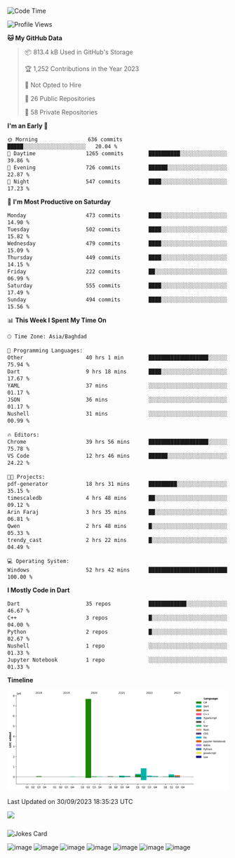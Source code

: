 <!--START_SECTION:waka-->
![Code Time](http://img.shields.io/badge/Code%20Time-75%20hrs%2048%20mins-blue)

![Profile Views](http://img.shields.io/badge/Profile%20Views-0-blue)

**🐱 My GitHub Data** 

> 📦 813.4 kB Used in GitHub's Storage 
 > 
> 🏆 1,252 Contributions in the Year 2023
 > 
> 🚫 Not Opted to Hire
 > 
> 📜 26 Public Repositories 
 > 
> 🔑 58 Private Repositories 
 > 
**I'm an Early 🐤** 

```text
🌞 Morning                636 commits         █████░░░░░░░░░░░░░░░░░░░░   20.04 % 
🌆 Daytime                1265 commits        ██████████░░░░░░░░░░░░░░░   39.86 % 
🌃 Evening                726 commits         ██████░░░░░░░░░░░░░░░░░░░   22.87 % 
🌙 Night                  547 commits         ████░░░░░░░░░░░░░░░░░░░░░   17.23 % 
```
📅 **I'm Most Productive on Saturday** 

```text
Monday                   473 commits         ████░░░░░░░░░░░░░░░░░░░░░   14.90 % 
Tuesday                  502 commits         ████░░░░░░░░░░░░░░░░░░░░░   15.82 % 
Wednesday                479 commits         ████░░░░░░░░░░░░░░░░░░░░░   15.09 % 
Thursday                 449 commits         ████░░░░░░░░░░░░░░░░░░░░░   14.15 % 
Friday                   222 commits         ██░░░░░░░░░░░░░░░░░░░░░░░   06.99 % 
Saturday                 555 commits         ████░░░░░░░░░░░░░░░░░░░░░   17.49 % 
Sunday                   494 commits         ████░░░░░░░░░░░░░░░░░░░░░   15.56 % 
```


📊 **This Week I Spent My Time On** 

```text
🕑︎ Time Zone: Asia/Baghdad

💬 Programming Languages: 
Other                    40 hrs 1 min        ███████████████████░░░░░░   75.94 % 
Dart                     9 hrs 18 mins       ████░░░░░░░░░░░░░░░░░░░░░   17.67 % 
YAML                     37 mins             ░░░░░░░░░░░░░░░░░░░░░░░░░   01.17 % 
JSON                     36 mins             ░░░░░░░░░░░░░░░░░░░░░░░░░   01.17 % 
Nushell                  31 mins             ░░░░░░░░░░░░░░░░░░░░░░░░░   00.99 % 

🔥 Editors: 
Chrome                   39 hrs 56 mins      ███████████████████░░░░░░   75.78 % 
VS Code                  12 hrs 46 mins      ██████░░░░░░░░░░░░░░░░░░░   24.22 % 

🐱‍💻 Projects: 
pdf-generator            18 hrs 31 mins      █████████░░░░░░░░░░░░░░░░   35.15 % 
timescaledb              4 hrs 48 mins       ██░░░░░░░░░░░░░░░░░░░░░░░   09.12 % 
Arin Faraj               3 hrs 35 mins       ██░░░░░░░░░░░░░░░░░░░░░░░   06.81 % 
Qwen                     2 hrs 48 mins       █░░░░░░░░░░░░░░░░░░░░░░░░   05.33 % 
trendy_cast              2 hrs 22 mins       █░░░░░░░░░░░░░░░░░░░░░░░░   04.49 % 

💻 Operating System: 
Windows                  52 hrs 42 mins      █████████████████████████   100.00 % 
```

**I Mostly Code in Dart** 

```text
Dart                     35 repos            ████████████░░░░░░░░░░░░░   46.67 % 
C++                      3 repos             █░░░░░░░░░░░░░░░░░░░░░░░░   04.00 % 
Python                   2 repos             █░░░░░░░░░░░░░░░░░░░░░░░░   02.67 % 
Nushell                  1 repo              ░░░░░░░░░░░░░░░░░░░░░░░░░   01.33 % 
Jupyter Notebook         1 repo              ░░░░░░░░░░░░░░░░░░░░░░░░░   01.33 % 
```



**Timeline**

![Lines of Code chart](https://raw.githubusercontent.com/ArinFaraj/ArinFaraj/main/assets/bar_graph.png)


 Last Updated on 30/09/2023 18:35:23 UTC
<!--END_SECTION:waka-->
[![](https://visitcount.itsvg.in/api?id=arinfaraj&label=Profile%20Views&pretty=false)](https://visitcount.itsvg.in)

###
![Jokes Card](https://readme-jokes.vercel.app/api?theme=blueberry&bgColor=%23172F45)

![image](https://img.shields.io/badge/Flutter-02569B?style=for-the-badge&logo=flutter&logoColor=white)
![image](https://img.shields.io/badge/blender-%23F5792A.svg?style=for-the-badge&logo=blender&logoColor=white)
![image](https://img.shields.io/badge/Unity-100000?style=for-the-badge&logo=unity&logoColor=white)
![image](https://img.shields.io/badge/.NET-512BD4?style=for-the-badge&logo=dotnet&logoColor=white)
![image](https://img.shields.io/badge/Rust-black?style=for-the-badge&logo=rust&logoColor=#E57324)
![image](https://img.shields.io/badge/Terraform-7B42BC?style=for-the-badge&logo=terraform&logoColor=white)
![image](https://img.shields.io/badge/kubernetes-326ce5.svg?&style=for-the-badge&logo=kubernetes&logoColor=white)
<!--
**ArinFaraj/ArinFaraj** is a ✨ _special_ ✨ repository because its `README.md` (this file) appears on your GitHub profile.

Here are some ideas to get you started:

- 🔭 I’m currently working on ...
- 🌱 I’m currently learning ...
- 👯 I’m looking to collaborate on ...
- 🤔 I’m looking for help with ...
- 💬 Ask me about ...
- 📫 How to reach me: ...
- 😄 Pronouns: ...
- ⚡ Fun fact: ...
-->
